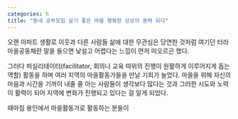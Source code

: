 ```yaml
---
categories: h
title: "동네 공부모임 살기 좋은 마을 행복한 상상의 동력 되다"
---
```



오랜 아파트 생활로 이웃과 다른 사람들 삶에 대한 무관심은 당연한 것처럼 여기던 터라 마을공동체란 말을 들으면 낯설고 어렵다는 느낌이 먼저 떠오르곤 했다.

그러다 퍼실리테이터(facilitator, 회의나 교육 따위의 진행이 원활하게 이루어지게 돕는 역할) 활동을 하며 여러 지역의 마을활동가들을 만날 기회가 늘었다. 마을을 위해 자신의 마음과 시간을 기꺼이 내줄 줄 아는 사람들이 생각보다 많다는 것과 그러한 시도와 노력이 활력이 되어 지역에 변화가 진행되고 있다는 걸 알게 되었다.

때마침 용인에서 마을활동가로 활동하는 분들이